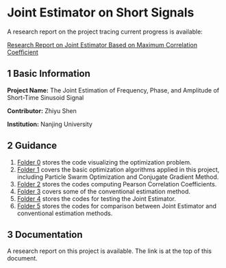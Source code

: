 # Joint Estimator on Short Signals

A research report on the project tracing current progress is available:

[Research Report on Joint Estimator Based on Maximum Correlation Coefficient](https://github.com/Addie-020/Joint-Estimator-of-Parameters-of-Short-Time-Sinusoid/blob/main/joint-estimator_zhiyu-shen.pdf) 

## 1	Basic Information

**Project Name:** The Joint Estimation of Frequency, Phase, and Amplitude of Short-Time Sinusoid Signal 

**Contributor:** Zhiyu Shen

**Institution:** Nanjing University

## 2	Guidance

1) [Folder 0](https://github.com/Addie-020/Joint-Estimator-of-Parameters-of-Short-Time-Sinusoid/tree/main/0_TheoryExplanation/1_CorrelationDisplay) stores the code visualizing the optimization problem.
2) [Folder 1](https://github.com/Addie-020/Joint-Estimator-of-Parameters-of-Short-Time-Sinusoid/tree/main/1_BasicAlgorithms) covers the basic optimization algorithms applied in this project, including Particle Swarm Optimization and Conjugate Gradient Method.
3) [Folder 2](https://github.com/Addie-020/Joint-Estimator-of-Parameters-of-Short-Time-Sinusoid/tree/main/2_CorrelationComputation) stores the codes computing Pearson Correlation Coefficients.
4) [Folder 3](https://github.com/Addie-020/Joint-Estimator-of-Parameters-of-Short-Time-Sinusoid/tree/main/3_ConventionalMethod) covers some of the conventional estimation method.
5) [Folder 4](https://github.com/Addie-020/Joint-Estimator-of-Parameters-of-Short-Time-Sinusoid/tree/main/4_JointEstimatorTest) stores the codes for testing the Joint Estimator.
6) [Folder 5](https://github.com/Addie-020/Joint-Estimator-of-Parameters-of-Short-Time-Sinusoid/tree/main/5_MethodComparison) stores the codes for comparison between Joint Estimator and conventional estimation methods.

## 3	Documentation

A research report on this project is available. The link is at the top of this document.
